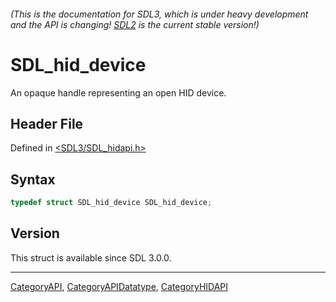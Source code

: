 ###### (This is the documentation for SDL3, which is under heavy development and the API is changing! [SDL2](https://wiki.libsdl.org/SDL2/) is the current stable version!)
# SDL_hid_device

An opaque handle representing an open HID device.

## Header File

Defined in [<SDL3/SDL_hidapi.h>](https://github.com/libsdl-org/SDL/blob/main/include/SDL3/SDL_hidapi.h)

## Syntax

```c
typedef struct SDL_hid_device SDL_hid_device;
```

## Version

This struct is available since SDL 3.0.0.

----
[CategoryAPI](CategoryAPI), [CategoryAPIDatatype](CategoryAPIDatatype), [CategoryHIDAPI](CategoryHIDAPI)

